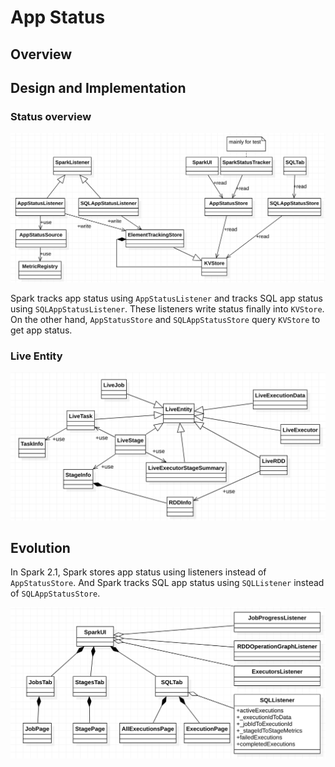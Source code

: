 # App Status

## Overview



## Design and Implementation

### Status overview
![status](status-overview.png)

Spark tracks app status using `AppStatusListener` and tracks SQL app status using
`SQLAppStatusListener`. These listeners write status finally into `KVStore`. On the other hand,
`AppStatusStore` and `SQLAppStatusStore` query `KVStore` to get app status.

### Live Entity
![livy entity](live-entity.png)

## Evolution
In Spark 2.1, Spark stores app status using listeners instead of `AppStatusStore`. And Spark tracks
SQL app status using `SQLListener` instead of `SQLAppStatusStore`.

![status (Spark 2.1)](status-2.1.png)
